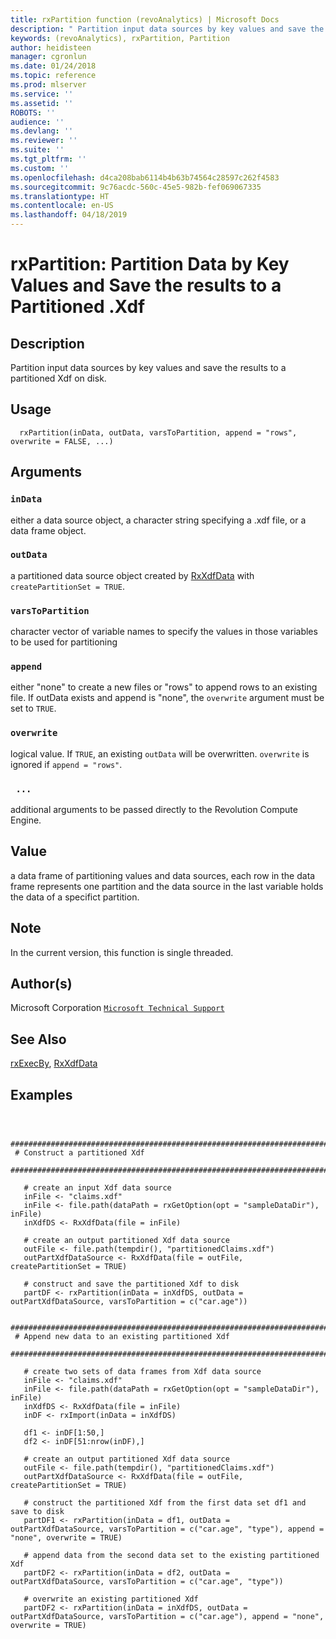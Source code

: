 ```yaml
---
title: rxPartition function (revoAnalytics) | Microsoft Docs
description: " Partition input data sources by key values and save the results to a partitioned Xdf on disk. "
keywords: (revoAnalytics), rxPartition, Partition
author: heidisteen
manager: cgronlun
ms.date: 01/24/2018
ms.topic: reference
ms.prod: mlserver
ms.service: ''
ms.assetid: ''
ROBOTS: ''
audience: ''
ms.devlang: ''
ms.reviewer: ''
ms.suite: ''
ms.tgt_pltfrm: ''
ms.custom: ''
ms.openlocfilehash: d4ca208bab6114b4b63b74564c28597c262f4583
ms.sourcegitcommit: 9c76acdc-560c-45e5-982b-fef069067335
ms.translationtype: HT
ms.contentlocale: en-US
ms.lasthandoff: 04/18/2019
---
```

 # <a name="rxpartition-partition-data-by-key-values-and-save-the-results-to-a-partitioned-xdf"></a>rxPartition: Partition Data by Key Values and Save the results to a Partitioned .Xdf 

 ## <a name="description"></a>Description

Partition input data sources by key values and save the results to a partitioned Xdf on disk.



 ## <a name="usage"></a>Usage

```   
  rxPartition(inData, outData, varsToPartition, append = "rows", overwrite = FALSE, ...)

```


 ## <a name="arguments"></a>Arguments



 ### `inData`
 either a data source object, a character string specifying a .xdf file, or a data frame object. 



 ### `outData`
 a partitioned data source object created by [RxXdfData](RxXdfData.md) with `createPartitionSet = TRUE`. 



 ### `varsToPartition`
 character vector of variable names to specify the values in those variables to be used for partitioning 



 ### `append`
 either "none" to create a new files or "rows" to append rows to an existing file. If outData exists and append is "none", the `overwrite` argument must be set to `TRUE`. 



 ### `overwrite`
 logical value. If `TRUE`, an existing `outData` will be overwritten. `overwrite` is ignored if `append = "rows"`. 



 ### ` ...`
 additional arguments to be passed directly to the Revolution Compute Engine. 




 ## <a name="value"></a>Value

a data frame of partitioning values and data sources, each row in the data frame represents one partition and the data source in the last variable holds the data of a specifict partition.


 ## <a name="note"></a>Note

In the current version, this function is single threaded.



 ## <a name="authors"></a>Author(s)
 Microsoft Corporation [`Microsoft Technical Support`](https://go.microsoft.com/fwlink/?LinkID=698556&clcid=0x409)



 ## <a name="see-also"></a>See Also

[rxExecBy](rxExecBy.md), [RxXdfData](RxXdfData.md)

 ## <a name="examples"></a>Examples

 ```


  ##############################################################################
  # Construct a partitioned Xdf
  ##############################################################################

    # create an input Xdf data source
    inFile <- "claims.xdf"
    inFile <- file.path(dataPath = rxGetOption(opt = "sampleDataDir"), inFile)
    inXdfDS <- RxXdfData(file = inFile)

    # create an output partitioned Xdf data source
    outFile <- file.path(tempdir(), "partitionedClaims.xdf")
    outPartXdfDataSource <- RxXdfData(file = outFile, createPartitionSet = TRUE)

    # construct and save the partitioned Xdf to disk
    partDF <- rxPartition(inData = inXdfDS, outData = outPartXdfDataSource, varsToPartition = c("car.age"))

  ##############################################################################
  # Append new data to an existing partitioned Xdf
  ##############################################################################

    # create two sets of data frames from Xdf data source
    inFile <- "claims.xdf"
    inFile <- file.path(dataPath = rxGetOption(opt = "sampleDataDir"), inFile)
    inXdfDS <- RxXdfData(file = inFile)
    inDF <- rxImport(inData = inXdfDS)

    df1 <- inDF[1:50,]
    df2 <- inDF[51:nrow(inDF),]

    # create an output partitioned Xdf data source
    outFile <- file.path(tempdir(), "partitionedClaims.xdf")
    outPartXdfDataSource <- RxXdfData(file = outFile, createPartitionSet = TRUE)

    # construct the partitioned Xdf from the first data set df1 and save to disk
    partDF1 <- rxPartition(inData = df1, outData = outPartXdfDataSource, varsToPartition = c("car.age", "type"), append = "none", overwrite = TRUE)

    # append data from the second data set to the existing partitioned Xdf
    partDF2 <- rxPartition(inData = df2, outData = outPartXdfDataSource, varsToPartition = c("car.age", "type"))

    # overwrite an existing partitioned Xdf
    partDF2 <- rxPartition(inData = inXdfDS, outData = outPartXdfDataSource, varsToPartition = c("car.age"), append = "none", overwrite = TRUE)
```

